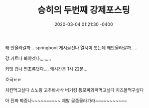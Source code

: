﻿---
title: "승히의 두번째 강제포스팅"
date: 2020-03-04 01:21:30 -0400
categories: amumal
---

왜 안올라갈까...  springboot 게시글전나 열시미 썻는데 왜안올라갈까.....

걍 카트나 봐야겟다,,,,,,,,,

커밋 겁나 찐초록댓다.... 왜시간은 1시 22분...

흐극ㅠㅠ 

치킨먹고싶다 스노윙 고추바사삭 버거킹 통모짜와퍼먹고싶다 치즈볼먹구싶다

아 진짜 짜증나~~~~~~~~~~ 제발 글좀올라가라~~~~~~~~~~~